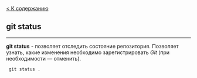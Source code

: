 [ < К содержанию](./readme.md) 
## git status
---
**git status** - позволяет отследить состояние репозитория. Позволяет узнать, какие изменения необходимо зарегистрировать *Git* (при необходимости — отменить).
```bash-
 git status . 
```